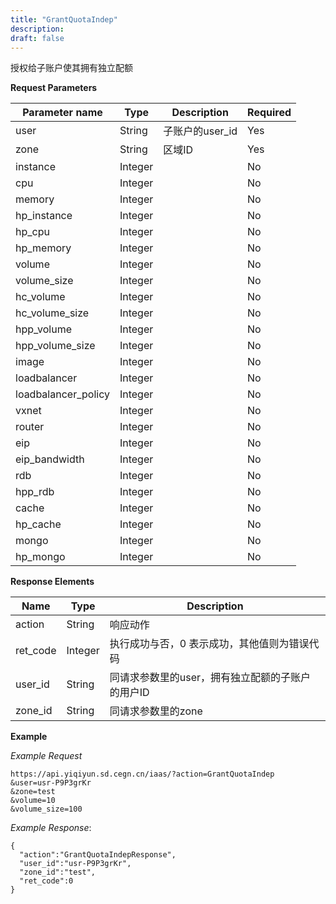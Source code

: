 ```yaml
---
title: "GrantQuotaIndep"
description: 
draft: false
---
```




授权给子账户使其拥有独立配额

**Request Parameters**

| Parameter name | Type | Description | Required |
| --- | --- | --- | --- |
| user | String | 子账户的user_id | Yes |
| zone | String | 区域ID | Yes |
| instance | Integer |   | No |
| cpu | Integer |   | No |
| memory | Integer |   | No |
| hp_instance | Integer |   | No |
| hp_cpu | Integer |   | No |
| hp_memory | Integer |   | No |
| volume | Integer |   | No |
| volume_size | Integer |   | No |
| hc_volume | Integer |   | No |
| hc_volume_size | Integer |   | No |
| hpp_volume | Integer |   | No |
| hpp_volume_size | Integer |   | No |
| image | Integer |   | No |
| loadbalancer | Integer |   | No |
| loadbalancer_policy | Integer |   | No |
| vxnet | Integer |   | No |
| router | Integer |   | No |
| eip | Integer |   | No |
| eip_bandwidth | Integer |   | No |
| rdb | Integer |   | No |
| hpp_rdb | Integer |   | No |
| cache | Integer |   | No |
| hp_cache | Integer |   | No |
| mongo | Integer |   | No |
| hp_mongo | Integer |   | No |

**Response Elements**

| Name | Type | Description |
| --- | --- | --- |
| action | String | 响应动作 |
| ret_code | Integer | 执行成功与否，0 表示成功，其他值则为错误代码 |
| user_id | String | 同请求参数里的user，拥有独立配额的子账户的用户ID |
| zone_id | String | 同请求参数里的zone |

**Example**

_Example Request_

```
https://api.yiqiyun.sd.cegn.cn/iaas/?action=GrantQuotaIndep
&user=usr-P9P3grKr
&zone=test
&volume=10
&volume_size=100
```

_Example Response_:

```
{
  "action":"GrantQuotaIndepResponse",
  "user_id":"usr-P9P3grKr",
  "zone_id":"test",
  "ret_code":0
}
```
